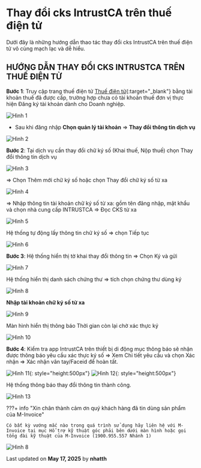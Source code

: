 # **Thay đổi cks IntrustCA trên thuế điện tử**

Dưới đây là những hướng dẫn thao tác thay đổi cks IntrustCA trên thuế điện tử vô cùng mạch lạc và dễ hiểu.

## **HƯỚNG DẪN THAY ĐỔI CKS INTRUSTCA TRÊN THUẾ ĐIỆN TỬ**

**Bước 1**: Truy cập trang thuế điện tử [Thuế điện tử](https://thuedientu.gdt.gov.vn/){:target="\_blank"} bằng tài khoản thuế đã được cấp, trường hợp chưa có tài khoản thuế đơn vị thực hiện Đăng ký tài khoản dành cho Doanh nghiệp.

![Hình 1](../../assets/images/chuKySo/thuedientu-intrustca-1.png)

- Sau khi đăng nhập **Chọn quản lý tài khoản** => **Thay đổi thông tin dịch vụ**

![Hình 2](../../assets/images/chuKySo/thuedientu-intrustca-2.png)

**Bước 2**: Tại dịch vụ cần thay đổi chữ ký số (Khai thuế, Nộp thuế) chọn Thay đổi thông tin dịch vụ

![Hình 3](../../assets/images/chuKySo/thuedientu-intrustca-3.png)

=> Chọn Thêm mới chữ ký số hoặc chọn Thay đổi chữ ký số từ xa

![Hình 4](../../assets/images/chuKySo/thuedientu-intrustca-4.png)

=> Nhập thông tin tài khoản chữ ký số từ xa: gồm tên đăng nhập, mật khẩu và chọn nhà cung cấp INTRUSTCA => Đọc CKS từ xa

![Hình 5](../../assets/images/chuKySo/thuedientu-intrustca-5.png)

Hệ thống tự động lấy thông tin chữ ký số => chọn Tiếp tục

![Hình 6](../../assets/images/chuKySo/thuedientu-intrustca-6.png)

**Bước 3**: Hệ thống hiển thị tờ khai thay đổi thông tin => Chọn Ký và gửi

![Hình 7](../../assets/images/chuKySo/thuedientu-intrustca-7.png)

Hệ thống hiển thị danh sách chứng thư => tích chọn chứng thư dùng ký

![Hình 8](../../assets/images/chuKySo/thuedientu-intrustca-8.png)

**Nhập tài khoản chữ ký số từ xa**

![Hình 9](../../assets/images/chuKySo/thuedientu-intrustca-9.png)

Màn hình hiển thị thông báo Thời gian còn lại chờ xác thực ký

![Hình 10](../../assets/images/chuKySo/thuedientu-intrustca-10.png)

**Bước 4**: Kiểm tra app IntrustCA trên thiết bị di động mục thông báo sẽ nhận được thông báo yêu cầu xác thực ký số => Xem Chi tiết yêu cầu và chọn Xác nhận => Xác nhận vân tay/Faceid để hoàn tất.

![Hình 11](../../assets/images/chuKySo/thuedientu-intrustca-11.png){: style="height:500px"}
![Hình 12](../../assets/images/chuKySo/thuedientu-intrustca-12.png){: style="height:500px"}

Hệ thống thông báo thay đổi thông tin thành công.

![Hình 13](../../assets/images/chuKySo/thuedientu-intrustca-13.png)

???+ info "Xin chân thành cảm ơn quý khách hàng đã tin dùng sản phẩm của M-Invoice"

    Có bất kỳ vướng mắc nào trong quá trình sử dụng hãy liên hệ với M-Invoice tại mục Hỗ trợ kỹ thuật góc phải bên dưới màn hình hoặc gọi tổng đài kỹ thuật của M-Invoice (1900.955.557 Nhánh 1)

![Hình 8](../../assets/images/invoice2/hotro.png)




<div class="last-updated">Last updated on <strong>May 17, 2025</strong> by <strong>nhatth</strong></div>
